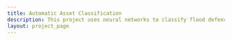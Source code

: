 ```yaml
---
title: Automatic Asset Classification
description: This project uses neural networks to classify flood defence assets and achieves an accuracy of 90%. Clustering is then used to extend this with underlying asset attributes.
layout: project_page
---
```

